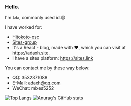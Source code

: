 ### Hello.

I'm `Ada`,  commonly used id.😄

I have worked for:
* <a href="https://github.com/hitokoto-osc">Hitokoto-osc</a>
* <a href="https://github.com/Sites-Groups">Sites-group</a> 
* It's a React - blog, made with ❤️, which you can visit at <https://adaxh.site>.
* I have a sites platform: <https://sites.link>

You can contact me by these way below:
*  QQ: 3532371088
*  E-Mail: <adaxh@qq.com>
*  WeChat: mixes5252

[![Top Langs](https://github-readme-stats.vercel.app/api/top-langs/?username=adaxh&hide=SCSS,LESS,CSS)](https://github.com/anuraghazra/github-readme-stats)
![Anurag's GitHub stats](https://github-readme-stats.vercel.app/api?username=adaxh&show_icons=true&theme=flag-india)
